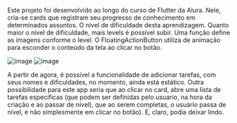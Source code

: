 Este projeto foi desenvolvido ao longo do curso de Flutter da Alura.
Nele, cria-se cards que registram seu progresso de conhecimento em determinados assuntos.
O nível de dificuldade desta aprendizagem.
Quanto maior o nível de dificuldade, mais levels é possível subir.
Uma função define as imagens conforme o level. 
O FloatingActionButton utiliza de animação para esconder o conteúdo da tela ao clicar no botão.

![image](https://user-images.githubusercontent.com/78618323/223533266-b0767bad-84b9-45fc-9daa-748997675c22.png)
![image](https://user-images.githubusercontent.com/78618323/223533328-dbdd9a47-c4cf-40e7-8331-05d949f2d42a.png)

A partir de agora, é possível a funcionalidade de adicionar tarefas, com seus nomes e dificuldades, no momento, ainda está estático.
Outra possibilidade para este app seria que ao clicar no card, abre uma lista de tarefas especificas (que podem ser definidas pelo usuario, na hora da criação e ao passar de nível), que ao serem completas, o usuário passa de nível, e não simplesmente em clicar no botão).
E, claro, podia deixar lindo.
